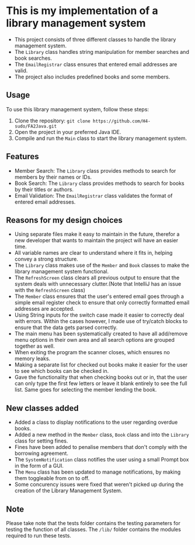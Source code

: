 # This is my implementation of a library management system

- This project consists of three different classes to handle the library management system.
- The `Library` class handles string manipulation for member searches and book searches.
- The `EmailRegistrar` class ensures that entered email addresses are valid.
- The project also includes predefined books and some members.

## Usage

To use this library management system, follow these steps:

1. Clone the repository: `git clone https://github.com/H4-sudo/FA2Java.git`
2. Open the project in your preferred Java IDE.
3. Compile and run the `Main` class to start the library management system.

## Features

- Member Search: The `Library` class provides methods to search for members by their names or IDs.
- Book Search: The `Library` class provides methods to search for books by their titles or authors.
- Email Validation: The `EmailRegistrar` class validates the format of entered email addresses.

## Reasons for my design choices

- Using separate files make it easy to maintain in the future, therefor a new developer that wants to maintain the project will have an easier time.
- All variable names are clear to understand where it fits in, helping convey a strong structure.
- The `Library` class makes use of the `Member` and `Book` classes to make the library management system functional.
- The `RefreshScreen` class clears all previous output to ensure that the system deals with unnecessary clutter.(Note that IntelliJ has an issue with the `RefreshScreen` class)
- The `Member` class ensures that the user's entered email goes through a simple email register check to ensure that only correctly formatted email addresses are accepted.
- Using String inputs for the switch case made it easier to correctly deal with errors. Within the cases however, I made use of try/catch blocks to ensure that the data gets parsed correctly.
- The main menu has been systematically created to have all add/remove menu options in their own area and all search options are grouped together as well.
- When exiting the program the scanner closes, which ensures no memory leaks.
- Making a separate list for checked out books make it easier for the user to see which books can be checked in.
- Gave the functionality that when checking books out or in, that the user can only type the first few letters or leave it blank entirely to see the full list. Same goes for selecting the member lending the book.

## New classes added

- Added a class to display notifications to the user regarding overdue books.
- Added a new method in the `Member` class, `Book` class and into the `Library` class for setting fines.
- Fines have been added to penalise members that don't comply with the borrowing agreement.
- The `SystemNotification` class notifies the user using a small Prompt box in the form of a GUI.
- The `Menu` class has been updated to manage notifications, by making them toggleable from on to off.
- Some concurency issues were fixed that weren't picked up during the creation of the Library Management System.

## Note

Please take note that the tests folder contains the testing parameters for testing the function of all classes. The `/lib/` folder contains the modules required to run these tests.
